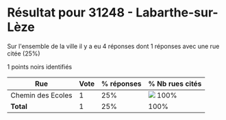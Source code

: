 # Résultat pour 31248 - Labarthe-sur-Lèze

Sur l'ensemble de la ville il y a eu 4 réponses dont 1 réponses avec une rue citée (25%)

1 points noirs identifiés

| Rue | Vote | % réponses | % Nb rues cités|
|-----|------|------------|----------------|
| Chemin des Ecoles | 1 | 25% | <img src="../../img/bar_100.gif" />&nbsp;100%|
| **Total** | 1 | 25% | 100%|
